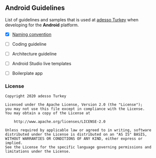 ## Android Guidelines


List of guidelines and samples that is used at [adesso Turkey](https://www.adesso.com.tr/) when developing for the __Android__ platform.

- [x] [Naming convention](naming_convention.md)
- [ ] Coding guideline
- [ ] Architecture guideline
- [ ] Android Studio live templates
- [ ] Boilerplate app


### License

```
Copyright 2020 adesso Turkey

Licensed under the Apache License, Version 2.0 (the "License");
you may not use this file except in compliance with the License.
You may obtain a copy of the License at

    http://www.apache.org/licenses/LICENSE-2.0

Unless required by applicable law or agreed to in writing, software
distributed under the License is distributed on an "AS IS" BASIS,
WITHOUT WARRANTIES OR CONDITIONS OF ANY KIND, either express or implied.
See the License for the specific language governing permissions and
limitations under the License.
```